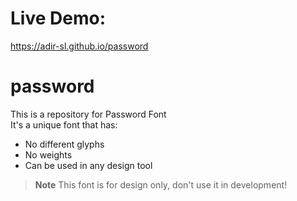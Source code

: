 # Live Demo:
https://adir-sl.github.io/password

# password
This is a repository for Password Font<br/>
It's a unique font that has:
- No different glyphs
- No weights
- Can be used in any design tool


> **Note**
> This font is for design only, don't use it in development!